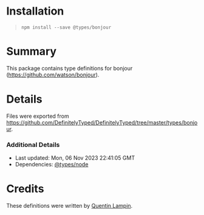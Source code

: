 # Installation
>
> `npm install --save @types/bonjour`

# Summary

This package contains type definitions for bonjour (<https://github.com/watson/bonjour>).

# Details

Files were exported from <https://github.com/DefinitelyTyped/DefinitelyTyped/tree/master/types/bonjour>.

### Additional Details

* Last updated: Mon, 06 Nov 2023 22:41:05 GMT
* Dependencies: [@types/node](https://npmjs.com/package/@types/node)

# Credits

These definitions were written by [Quentin Lampin](https://github.com/quentin-ol).
